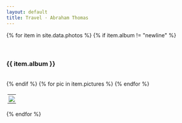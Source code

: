 ```yaml
---
layout: default
title: Travel · Abraham Thomas
---
```


<head>
<style>

#content {
  margin-top: 15px;
}

table {
  border-collapse: collapse;
}
table, th, td {
  padding: 3px;
  line-height: 0;
}
</style>
</head>

<body>
{% for item in site.data.photos %}   
  {% if item.album != "newline" %}
    <br/>
    <br/>
    <br/>
    <h3> {{ item.album }} </h3>
    <br/>
  {% endif %}
    <table>
      <tr>
        {% for pic in item.pictures %} 
          <td> 
            <a href="{{ pic.link }}">
              <img src="{{ pic.smol }}" width="{{ pic.width }}"> 
            </a>
          </td>
        {% endfor %}
      </tr>
    </table>
{% endfor %}
</body>
